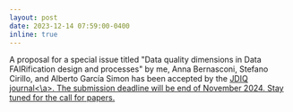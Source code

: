 ```yaml
---
layout: post
date: 2023-12-14 07:59:00-0400
inline: true
---
```


A proposal for a special issue titled "Data quality dimensions in Data FAIRification design and processes"  by me, Anna Bernasconi, Stefano Cirillo, and Alberto García Simon has been accepted by the <a href='https://dl.acm.org/journal/jdiq'> JDIQ journal<\a>. The submission deadline will be end of November 2024. Stay tuned for the call for papers.  